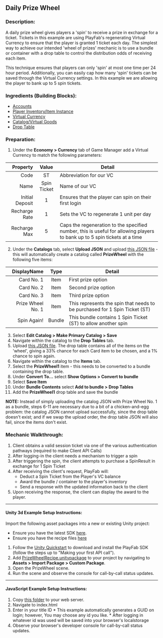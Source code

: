## Daily Prize Wheel
### Description:
A daily prize wheel gives players a 'spin' to receive a prize in exchange for a ticket. Tickets in this example are using PlayFab's regenerating Virtual Currency to ensure that the player is granted 1 ticket each day. The simplest way to achieve our intended 'wheel of prizes' mechanic is to use a bundle or container with a drop table to control the distribution odds of receiving each item.

This technique ensures that players can only 'spin' at most one time per 24 hour period. Additionally, you can easily cap how many 'spin' tickets can be saved through the Virtual Currency settings. In this example we are allowing the player to bank up to 5 spin tickets.

### Ingredients (Building Blocks):
  * [Accounts](https://docs.microsoft.com/gaming/playfab/miscellaneous/hold-topics/building-blocks#accounts)
  * [Player Inventory/Item Instance](https://docs.microsoft.com/gaming/playfab/miscellaneous/hold-topics/building-blocks#player-inventoryitem-instance)
  * [Virtual Currency](https://docs.microsoft.com/gaming/playfab/miscellaneous/hold-topics/building-blocks#virtual-currency)
  * [Catalog/Virtual Goods](https://docs.microsoft.com/gaming/playfab/miscellaneous/hold-topics/building-blocks#catalogvirtual-goods)
  * [Drop Table](https://docs.microsoft.com/gaming/playfab/miscellaneous/hold-topics/building-blocks#drop-tables)

### Preparation:
  1. Under the **Economy &gt; Currency** tab of Game Manager add a Virtual Currency to match the following parameters:

  | Property | Value | Detail
  ---: | :---: | --- 
  Code | ST | Abbreviation for our VC
  Name | Spin Ticket | Name of our VC
  Initial Deposit | 1 | Ensures that the player can spin on their first login
  Recharge Rate | 1 | Sets the VC to regenerate 1 unit per day
  Recharge Max | 5 | Caps the regeneration to the specified number, this is useful for allowing players to bank up to 5 spin tickets at a time

  2. Under the **Catalogs** tab, select **Upload JSON** and upload [this JSON file](/Recipes/PrizeWheel/PlayFab-JSON/Catalog.json) - this will automatically create a catalog called **PrizeWheel** with the following five items:
   
 | DisplayName | Type | Detail
  ---: | :---: | --- 
  Card No. 1 | Item | First prize option
  Card No. 2 | Item | Second prize option
  Card No. 3 | Item | Third prize option
  Prize Wheel No. 1 | Item | This represents the spin that needs to be purchased for 1 Spin Ticket (ST)
  Spin Again! | Bundle | This bundle contains 1 Spin Ticket (ST) to allow another spin

  3. Select **Edit Catalog &gt; Make Primary Catalog &gt; Save**
  4. Navigate within the catalog to the **Drop Tables** tab.
  5. Upload [this JSON file](/Recipes/PrizeWheel/PlayFab-JSON/DropTable.json). The drop table contains all of the items on the 'wheel', giving a 33% chance for each Card item to be chosen, and a 1% chance to spin again.
  6. Navigate within the catalog to the **Items** tab.
  7. Select the **PrizeWheel1** item - this needs to be converted to a bundle containing the drop table.
  8. Under **Convert To...** select **Show Options &gt; Convert to bundle**
  9. Select **Save Item**
  10. Under **Bundle Contents** select **Add to bundle &gt; Drop Tables**
  11. Add the **PrizeWheel1** drop table and save the bundle

  **NOTE:** Instead of simply uploading the catalog JSON with Prize Wheel No. 1 as a bundle, steps 6-11 are necessary due to a bit of a chicken-and-egg problem: the catalog JSON cannot upload successfully, since the drop table doesn't exist; and if we swap the upload order, the drop table JSON will also fail, since the items don't exist.

### Mechanic Walkthrough:
  1. Client obtains a valid session ticket via one of the various authentication pathways (required to make Client API Calls)
  2. After logging-in the client needs a mechanism to trigger a spin
  3. After triggering the spin, the client attempts to purchase a SpinResult in exchange for 1 Spin Ticket
  4. After receiving the client's request, PlayFab will:
      * Deduct a Spin Ticket from the Player's VC balance  
      * Award the bundle / container to the player's inventory 
      * Send a response with the updated information back to the client
  5. Upon receiving the response, the client can display the award to the player.

----

#### Unity 3d Example Setup Instructions:
Import the following asset packages into a new or existing Unity project:

  * Ensure you have the latest SDK [here](https://github.com/PlayFab/UnitySDK/raw/versioned/Packages/UnitySDK.unitypackage).
  * Ensure you have the recipe files [here](https://github.com/PlayFab/PlayFab-Samples/raw/master/Recipes/PrizeWheel/Example-Unity3d/PrizeWheelRecipe.unitypackage)
  
  1. Follow the [Unity Quickstart](https://docs.microsoft.com/en-us/gaming/playfab/sdks/unity3d/quickstart) to download and install the PlayFab SDK (follow the steps up to "Making your first API call").
  2. Add [PrizeWheelRecipe.unitypackage](https://github.com/PlayFab/PlayFab-Samples/raw/master/Recipes/PrizeWheel/Example-Unity3d/PrizeWheelRecipe.unitypackage) to your project by navigating to **Assets &gt; Import Package &gt; Custom Package**.
  3. Open the PrizeWheel scene.
  4. Run the scene and observe the console for call-by-call status updates.

----

#### JavaScript Example Setup Instructions:
  1. Copy [this folder](/Recipes/SimpleCrossPromotion/Example-JavaScript) to your web server. 
  2. Navigate to index.html  
  3. Enter in your title ID
    * This example automatically generates a GUID on login; however, You may choose any id you like.
    * After logging in whatever id was used will be saved into your browser's localstorage
  4. Observe your browser's developer console for call-by-call status updates.
